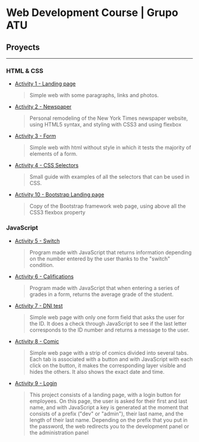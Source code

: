 # Web Development Course | Grupo ATU


## Proyects

---

### HTML & CSS

- [Activity 1 - Landing page](https://riskezwn.github.io/atu-cursoweb/act1_landingpage)
  > Simple web with some paragraphs, links and photos.
- [Activity 2 - Newspaper](https://riskezwn.github.io/atu-cursoweb/act2_periodico)
  > Personal remodeling of the New York Times newspaper website, using HTML5 syntax, and styling with CSS3 and using flexbox
- [Activity 3 - Form](https://riskezwn.github.io/atu-cursoweb/act3_formulario)
  > Simple web with html without style in which it tests the majority of elements of a form.
- [Activity 4 - CSS Selectors](https://riskezwn.github.io/atu-cursoweb/act4_selectorescss)
  > Small guide with examples of all the selectors that can be used in CSS.
- [Activity 10 - Bootstrap Landing page](https://riskezwn.github.io/atu-cursoweb/act10_selectorescss)
  > Copy of the Bootstrap framework web page, using above all the CSS3 flexbox property

### JavaScript

- [Activity 5 - Switch](https://riskezwn.github.io/atu-cursoweb/act5_switchbombas)
  > Program made with JavaScript that returns information depending on the number entered by the user thanks to the "switch" condition.
- [Activity 6 - Califications](https://riskezwn.github.io/atu-cursoweb/act6_notamedia)
  > Program made with JavaScript that when entering a series of grades in a form, returns the average grade of the student.
- [Activity 7 - DNI test](https://riskezwn.github.io/atu-cursoweb/act7_dnitest)
  > Simple web page with only one form field that asks the user for the ID. It does a check through JavaScript to see if the last letter corresponds to the ID number and returns a message to the user.
- [Activity 8 - Comic](https://riskezwn.github.io/atu-cursoweb/act8_comics)
  > Simple web page 
with a strip of comics divided into several tabs. Each tab is associated with a button and with JavaScript with each click on the button, it makes the corresponding layer visible and hides the others. It also shows the exact date and time.
- [Activity 9 - Login](https://riskezwn.github.io/atu-cursoweb/act9_login)
  > This project consists of a landing page, with a login button for employees. On this page, the user is asked for their first and last name, and with JavaScript a key is generated at the moment that consists of a prefix ("dev" or "admin"), their last name, and the length of their last name. Depending on the prefix that you put in the password, the web redirects you to the development panel or the administration panel